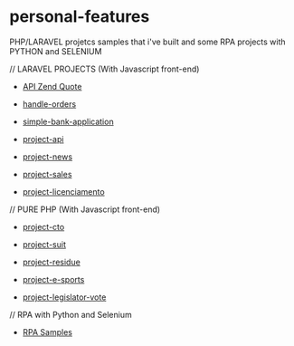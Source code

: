 # personal-features
PHP/LARAVEL projetcs samples that i've built and some RPA projects with PYTHON and SELENIUM

// LARAVEL PROJECTS (With Javascript front-end)
- <a href='https://github.com/ThiagoMotaIta/ZenQuote-API-Testing'>API Zend Quote</a>

- <a href='https://github.com/ThiagoMotaIta/handle-orders'>handle-orders</a>

- <a href='https://github.com/ThiagoMotaIta/Brand-new-Bank-Transictions-Application'>simple-bank-application</a>

- <a href='https://github.com/ThiagoMotaIta/personal-features/tree/project-api'>project-api</a>

- <a href='https://github.com/ThiagoMotaIta/personal-features/tree/project-news'>project-news</a>

- <a href='https://github.com/ThiagoMotaIta/personal-features/tree/project-sales'>project-sales</a>

- <a href='https://github.com/ThiagoMotaIta/personal-features/tree/project-licenciamento'>project-licenciamento</a>


// PURE PHP (With Javascript front-end)
- <a href='https://github.com/ThiagoMotaIta/personal-features/tree/project-cto'>project-cto</a>

- <a href='https://github.com/ThiagoMotaIta/personal-features/tree/project-suit'>project-suit</a>

- <a href='https://github.com/ThiagoMotaIta/personal-features/tree/project-residue'>project-residue</a>

- <a href='https://github.com/ThiagoMotaIta/personal-features/tree/project-e-sports'>project-e-sports</a>

- <a href='https://github.com/ThiagoMotaIta/personal-features/tree/project-legislator-vote'>project-legislator-vote</a>

// RPA with Python and Selenium
- <a href='https://github.com/ThiagoMotaIta/RPA'>RPA Samples</a>
